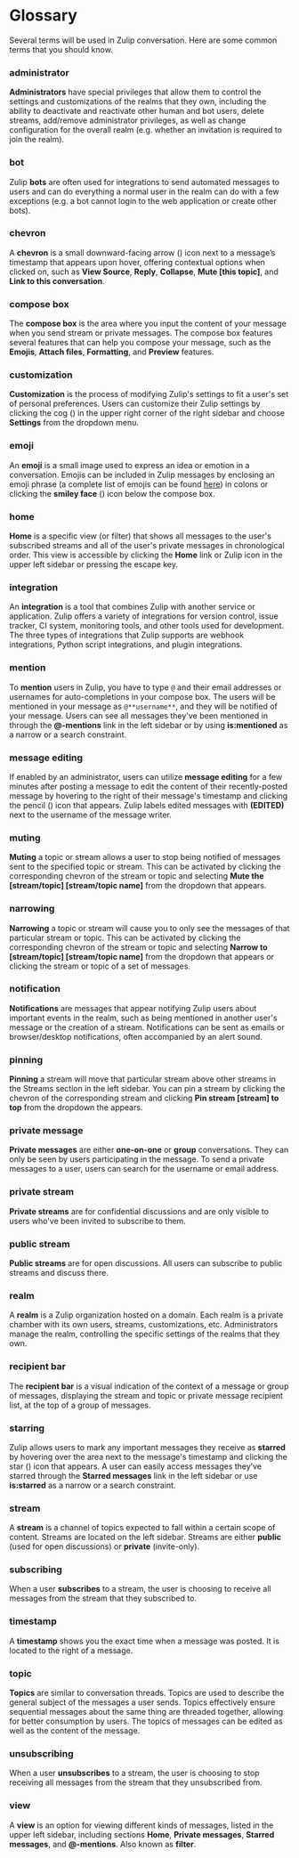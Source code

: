 # Glossary
Several terms will be used in Zulip conversation. Here are some common terms that you should know.

### administrator

**Administrators** have special privileges that allow them to control
the settings and customizations of the realms that they own, including
the ability to deactivate and reactivate other human and bot users,
delete streams, add/remove administrator privileges, as well as change
configuration for the overall realm (e.g. whether an invitation is
required to join the realm).

### bot

Zulip **bots** are often used for integrations to send automated
messages to users and can do everything a normal user in the realm can
do with a few exceptions (e.g. a bot cannot login to the web
application or create other bots).

### chevron

A **chevron** is a small downward-facing arrow
(<i class="icon-vector-chevron-down"></i>) icon next to a
message’s timestamp that appears upon hover, offering contextual
options when clicked on, such as **View Source**, **Reply**,
**Collapse**, **Mute [this topic]**, and **Link to this
conversation**.

### compose box

The **compose box** is the area where you input the content of your
message when you send stream or private messages. The compose box
features several features that can help you compose your message, such
as the **Emojis**, **Attach files**, **Formatting**, and **Preview**
features.

### customization

**Customization** is the process of modifying Zulip's settings to fit
a user's set of personal preferences. Users can customize their Zulip
settings by clicking the cog (<i class="icon-vector-cog"></i>) in
the upper right corner of the right sidebar and choose **Settings**
from the dropdown menu.

### emoji

An **emoji** is a small image used to express an idea or emotion in a
conversation. Emojis can be included in Zulip messages by enclosing an
emoji phrase (a complete list of emojis can be found
[here](http://www.webpagefx.com/tools/emoji-cheat-sheet/)) in colons
or clicking the **smiley face**
(<i class="icon-vector-smile"></i>) icon below the
compose box.

### home

**Home** is a specific view (or filter) that shows all messages to the
user's subscribed streams and all of the user's private messages in
chronological order. This view is accessible by clicking the **Home**
link or Zulip icon in the upper left sidebar or pressing the escape
key.

### integration

An **integration** is a tool that combines Zulip with another service
or application. Zulip offers a variety of integrations for version
control, issue tracker, CI system, monitoring tools, and other tools
used for development. The three types of integrations that Zulip
supports are webhook integrations, Python script integrations, and
plugin integrations.

### mention

To **mention** users in Zulip, you have to type `@` and their email
addresses or usernames for auto-completions in your compose box. The
users will be mentioned in your message as `@**username**`, and they
will be notified of your message. Users can see all messages they've
been mentioned in through the **@-mentions** link in the left sidebar
or by using **is:mentioned** as a narrow or a search constraint.

### message editing

If enabled by an administrator, users can utilize **message editing**
for a few minutes after posting a message to edit the content of their
recently-posted message by hovering to the right of their message's
timestamp and clicking the pencil
(<i class="icon-vector-pencil"></i>) icon that appears. Zulip
labels edited messages with **(EDITED)** next to the username of the
message writer.

### muting

**Muting** a topic or stream allows a user to stop being notified of
  messages sent to the specified topic or stream. This can be
  activated by clicking the corresponding chevron of the stream or
  topic and selecting **Mute the [stream/topic] [stream/topic name]**
  from the dropdown that appears.

### narrowing

**Narrowing** a topic or stream will cause you to only see the
messages of that particular stream or topic. This can be activated by
clicking the corresponding chevron of the stream or topic and
selecting **Narrow to [stream/topic] [stream/topic name]** from the
dropdown that appears or clicking the stream or topic of a set of
messages.

### notification

**Notifications** are messages that appear notifying Zulip users about
important events in the realm, such as being mentioned in another
user's message or the creation of a stream. Notifications can be sent
as emails or browser/desktop notifications, often accompanied by an
alert sound.

### pinning

**Pinning** a stream will move that particular stream above other
streams in the Streams section in the left sidebar. You can pin a
stream by clicking the chevron of the corresponding stream and
clicking **Pin stream [stream] to top** from the dropdown the appears.

### private message

**Private messages** are either **one-on-one** or **group**
conversations. They can only be seen by users participating in the
message. To send a private messages to a user, users can search for
the username or email address.

### private stream

**Private streams** are for confidential discussions and are only
visible to users who've been invited to subscribe to them.

### public stream

**Public streams** are for open discussions. All users can subscribe
to public streams and discuss there.

### realm

A **realm** is a Zulip organization hosted on a domain. Each realm is
a private chamber with its own users, streams, customizations,
etc. Administrators manage the realm, controlling the specific
settings of the realms that they own.

### recipient bar

The **recipient bar** is a visual indication of the context of a
message or group of messages, displaying the stream and topic or
private message recipient list, at the top of a group of messages.

### starring

Zulip allows users to mark any important messages they receive as
**starred** by hovering over the area next to the message's timestamp
and clicking the star (<i class="icon-vector-star-empty"></i>) icon
that appears. A user can easily access messages they’ve starred
through the **Starred messages** link in the left sidebar or use
**is:starred** as a narrow or a search constraint.

### stream

A **stream** is a channel of topics expected to fall within a certain
scope of content. Streams are located on the left sidebar. Streams are
either **public** (used for open discussions) or **private**
(invite-only).

### subscribing

When a user **subscribes** to a stream, the user is choosing to
receive all messages from the stream that they subscribed to.

### timestamp

A **timestamp** shows you the exact time when a message was posted. It
is located to the right of a message.

### topic

**Topics** are similar to conversation threads. Topics are used to
describe the general subject of the messages a user sends. Topics
effectively ensure sequential messages about the same thing are
threaded together, allowing for better consumption by users. The
topics of messages can be edited as well as the content of the
message.

### unsubscribing

When a user **unsubscribes** to a stream, the user is choosing to stop
receiving all messages from the stream that they unsubscribed from.

### view

A **view** is an option for viewing different kinds of messages,
listed in the upper left sidebar, including sections **Home**,
**Private messages**, **Starred messages**, and **@-mentions**. Also
known as **filter**.
